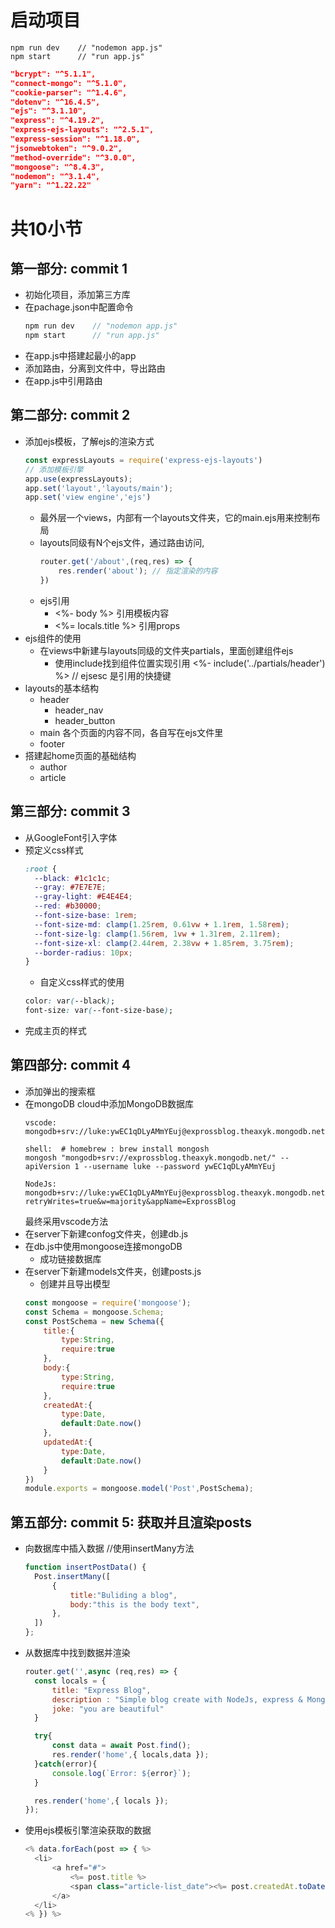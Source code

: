 # 启动项目
    npm run dev    // "nodemon app.js"
    npm start      // "run app.js"
``` json
"bcrypt": "^5.1.1",
"connect-mongo": "^5.1.0",
"cookie-parser": "^1.4.6",
"dotenv": "^16.4.5",
"ejs": "^3.1.10",
"express": "^4.19.2",
"express-ejs-layouts": "^2.5.1",
"express-session": "^1.18.0",
"jsonwebtoken": "^9.0.2",
"method-override": "^3.0.0",
"mongoose": "^8.4.3",
"nodemon": "^3.1.4",
"yarn": "^1.22.22"
```

# 共10小节

## 第一部分: commit 1
- 初始化项目，添加第三方库
- 在pachage.json中配置命令
  ``` js   // 自定义命令
  npm run dev    // "nodemon app.js"
  npm start      // "run app.js"
  ```
- 在app.js中搭建起最小的app
- 添加路由，分离到文件中，导出路由
- 在app.js中引用路由


## 第二部分: commit 2
- 添加ejs模板，了解ejs的渲染方式
    ```  js  //ejs的渲染方式
    const expressLayouts = require('express-ejs-layouts')
    // 添加模板引擎
    app.use(expressLayouts);
    app.set('layout','layouts/main');
    app.set('view engine','ejs')
    ```
  - 最外层一个views，内部有一个layouts文件夹，它的main.ejs用来控制布局
  - layouts同级有N个ejs文件，通过路由访问,
    ``` js  //通过路由访问ejs
    router.get('/about',(req,res) => {
        res.render('about'); // 指定渲染的内容
    })
    ```
  - ejs引用
    - <%- body %>           引用模板内容
    - <%= locals.title %>   引用props
- ejs组件的使用
  - 在views中新建与layouts同级的文件夹partials，里面创建组件ejs
    - 使用include找到组件位置实现引用 <%- include('../partials/header') %>   // ejsesc 是引用的快捷键
- layouts的基本结构
  - header
    - header_nav
    - header_button
  - main  各个页面的内容不同，各自写在ejs文件里
  - footer
- 搭建起home页面的基础结构
  - author
  - article


## 第三部分: commit 3 
- 从GoogleFont引入字体
- 预定义css样式
  ``` css //定义css样式
  :root {
    --black: #1c1c1c;
    --gray: #7E7E7E;
    --gray-light: #E4E4E4;
    --red: #b30000;
    --font-size-base: 1rem;
    --font-size-md: clamp(1.25rem, 0.61vw + 1.1rem, 1.58rem);
    --font-size-lg: clamp(1.56rem, 1vw + 1.31rem, 2.11rem);
    --font-size-xl: clamp(2.44rem, 2.38vw + 1.85rem, 3.75rem);
    --border-radius: 10px;
  }
  ```
  - 自定义css样式的使用
  ``` css //var(定义的样式名字)
  color: var(--black);
  font-size: var(--font-size-base);
  ```
- 完成主页的样式

## 第四部分: commit 4
- 添加弹出的搜索框
- 在mongoDB cloud中添加MongoDB数据库
  ``` shell 不同环境下使用mongoDB的connect字符串
  vscode:
  mongodb+srv://luke:ywEC1qDLyAMmYEuj@exprossblog.theaxyk.mongodb.net/

  shell:  # homebrew : brew install mongosh
  mongosh "mongodb+srv://exprossblog.theaxyk.mongodb.net/" --apiVersion 1 --username luke --password ywEC1qDLyAMmYEuj

  NodeJs:
  mongodb+srv://luke:ywEC1qDLyAMmYEuj@exprossblog.theaxyk.mongodb.net/?retryWrites=true&w=majority&appName=ExprossBlog
  ```
  最终采用vscode方法
- 在server下新建confog文件夹，创建db.js
- 在db.js中使用mongoose连接mongoDB
  - 成功链接数据库
- 在server下新建models文件夹，创建posts.js
  - 创建并且导出模型
  ``` js  //创建&导出模型
  const mongoose = require('mongoose');
  const Schema = mongoose.Schema;
  const PostSchema = new Schema({
      title:{
          type:String,
          require:true
      },
      body:{
          type:String,
          require:true
      },
      createdAt:{
          type:Date,
          default:Date.now()
      },
      updatedAt:{
          type:Date,
          default:Date.now()
      }
  })
  module.exports = mongoose.model('Post',PostSchema);
  ```

## 第五部分: commit 5: 获取并且渲染posts
- 向数据库中插入数据 //使用insertMany方法
  ``` js  //插入数据
  function insertPostData() {
    Post.insertMany([
        {
            title:"Buliding a blog",
            body:"this is the body text",
        },
    ])
  };
  ```
- 从数据库中找到数据并渲染
  ``` js  //获取数据
  router.get('',async (req,res) => {
    const locals = {
        title: "Express Blog",
        description : "Simple blog create with NodeJs, express & MongoDB",
        joke: "you are beautiful"
    }

    try{
        const data = await Post.find();
        res.render('home',{ locals,data });
    }catch(error){
        console.log(`Error: ${error}`);
    }

    res.render('home',{ locals });
  });
  ```
- 使用ejs模板引擎渲染获取的数据
  ``` js  //渲染数据
  <% data.forEach(post => { %>
    <li>
        <a href="#">
            <%= post.title %>
            <span class="article-list_date"><%= post.createdAt.toDateString() %></span>
        </a> 
    </li>
  <% }) %>
  ```








